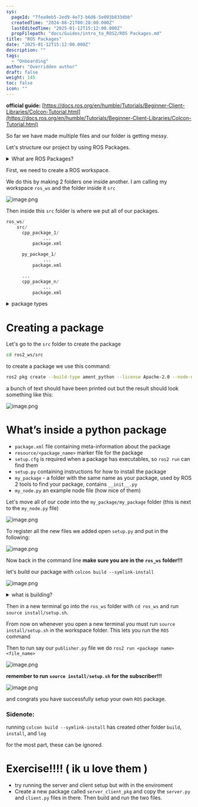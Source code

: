 ```yaml
---
sys:
  pageId: "7fea9eb5-2ed9-4e73-b6d6-5e093b833dbb"
  createdTime: "2024-08-21T00:28:00.000Z"
  lastEditedTime: "2025-01-12T15:12:00.000Z"
  propFilepath: "docs/Guides/intro_to_ROS2/ROS Packages.md"
title: "ROS Packages"
date: "2025-01-12T15:12:00.000Z"
description: ""
tags:
  - "Onboarding"
author: "Overridden author"
draft: false
weight: 145
toc: false
icon: ""
---
```


**official guide:** [https://docs.ros.org/en/humble/Tutorials/Beginner-Client-Libraries/Colcon-Tutorial.html](https://docs.ros.org/en/humble/Tutorials/Beginner-Client-Libraries/Colcon-Tutorial.html)

So far we have made multiple files and our folder is getting messy.

Let's structure our project by using ROS Packages.

<details>

<summary>What are ROS Packages?</summary>

ROS Packages are, as the name implies, packages of code that are highly sharable between ROS developers.

They consist of a folder, `package.xml` file, and source code

```python
      cpp_package_1/
		      ... imagine much code files here ..
          package.xml
```

</details>

First, we need to create a ROS workspace.

We do this by making 2 folders one inside another. I am calling my workspace `ros_ws` and the folder inside it `src`

![image.png](https://prod-files-secure.s3.us-west-2.amazonaws.com/d518164a-d88e-44d1-a4ee-3adb3bd8bce0/70706947-fd18-4537-a67b-e12946812d31/image.png?X-Amz-Algorithm=AWS4-HMAC-SHA256&X-Amz-Content-Sha256=UNSIGNED-PAYLOAD&X-Amz-Credential=ASIAZI2LB4667SUGOXKM%2F20250525%2Fus-west-2%2Fs3%2Faws4_request&X-Amz-Date=20250525T090749Z&X-Amz-Expires=3600&X-Amz-Security-Token=IQoJb3JpZ2luX2VjEF0aCXVzLXdlc3QtMiJIMEYCIQDC99cVSAcWemGBmFkJajdeZW50bjvM%2Bi3BgX%2B4FtUnoAIhAJIkCXEHCFdsaccy4u5MjduentmgWVAFzHClMdVsMojwKv8DCCYQABoMNjM3NDIzMTgzODA1IgzimKh8qWqfzTQKYHQq3APPDSDDnp7dQ4oDejVOkThRmlHXGfgIrPqxppVkjuOJMv5vCMVmIyGcAzeDHN6yeQJfGI6rcBjqWb3R%2FLNMft%2BO8vYGp9qjKlJE2tjnjruUw0uaVI2UMxDDg2sUvzwo1C4IM%2F3cPjrF1fDv6v2rTMov9PdMSJ2QxOXgXUNqhjIHPCPy5PxDc8PhMJvt0YY9EiLilCH6%2BbchKlt3IrAHlrJX%2FeTa7YNA6kh9sL%2FhbN9V2PgUHqiFPcp3BnbbFg4AAb37HQzo4N0y8pXGsUVYTUSVIv0K7yUWur5xXdbxt4NOqQYyj2TeXOlJJ99kDm6Ff6oCbFIHFJzz94Z4AfixFU%2BdDoejF4C1eLaVyzSpYGsidO4IpSUYQrDi0LpPENJtMeI3ySjSa5eNq%2FGUr%2FR7Bz2JfMytIRoHFE%2FH0LWCt1zeqzQpmyV0I9%2F%2B2eQ3QV90F0xY7Hy25eaRxs6MC0L%2BgmTVyUo4S8aBSH4efF%2FwE8D3oqQY58wFvcvRAUhiR%2B%2BbI61doSzEzfaNjTTEL1MuJ5fcV4EL6tTB1PMlYUh2VywOeP3FRWLwMcwtvt1VeNwDAgtCh5aVWA3ZetvtHjjBcwvi0wLwO%2F2%2BQ%2BNh1Q1JNIrLngX7BRrCt2VJtmqxLjCuucrBBjqkAStJ9rznhKPNlxgAkrzs8fdR8nAXRhiWMhQjK53x1eM%2BxoJWFKFt6oMEIA7Jx%2FImuRFwn6B7XIDKBZyC6g%2BxNIYCRSTzC3fc9NFIw8hqCRGbYnO3zfJLKkMvY9s52zQJy9CAWUwbbzc%2F8h0QPbfn%2BuCTjwNJjLZQXUHo0CFUKU9%2BqUoyy10R0A2PvwkiLaMqUoWkr%2FcPeWwIeKgGQUQ9a5NuH2HZ&X-Amz-Signature=3bc030853dd454bb0e417cc31b59f45c83039f83f55ac59a8b831aa93004c7ab&X-Amz-SignedHeaders=host&x-id=GetObject)

Then inside this `src` folder is where we put all of our packages.

```python
ros_ws/
    src/
      cpp_package_1/
		      ...
          package.xml

      py_package_1/
		      ...
          package.xml

      ...
      cpp_package_n/
		      ...
          package.xml

```

<details>

<summary>package types</summary>

packages can be either `C++` or python.

the intern file structure is different for each but for this guide we will stick to creating python packages

</details>

# Creating a package

Let's go to the `src` folder to create the package

```bash
cd ros2_ws/src
```

to create a package we use this command:

```bash
ros2 pkg create --build-type ament_python --license Apache-2.0 --node-name my_node my_package
```

a bunch of text should have been printed out but the result should look something like this:

![image.png](https://prod-files-secure.s3.us-west-2.amazonaws.com/d518164a-d88e-44d1-a4ee-3adb3bd8bce0/e6cf1e3f-8512-4a3e-b131-079f800bf3e8/image.png?X-Amz-Algorithm=AWS4-HMAC-SHA256&X-Amz-Content-Sha256=UNSIGNED-PAYLOAD&X-Amz-Credential=ASIAZI2LB4667SUGOXKM%2F20250525%2Fus-west-2%2Fs3%2Faws4_request&X-Amz-Date=20250525T090749Z&X-Amz-Expires=3600&X-Amz-Security-Token=IQoJb3JpZ2luX2VjEF0aCXVzLXdlc3QtMiJIMEYCIQDC99cVSAcWemGBmFkJajdeZW50bjvM%2Bi3BgX%2B4FtUnoAIhAJIkCXEHCFdsaccy4u5MjduentmgWVAFzHClMdVsMojwKv8DCCYQABoMNjM3NDIzMTgzODA1IgzimKh8qWqfzTQKYHQq3APPDSDDnp7dQ4oDejVOkThRmlHXGfgIrPqxppVkjuOJMv5vCMVmIyGcAzeDHN6yeQJfGI6rcBjqWb3R%2FLNMft%2BO8vYGp9qjKlJE2tjnjruUw0uaVI2UMxDDg2sUvzwo1C4IM%2F3cPjrF1fDv6v2rTMov9PdMSJ2QxOXgXUNqhjIHPCPy5PxDc8PhMJvt0YY9EiLilCH6%2BbchKlt3IrAHlrJX%2FeTa7YNA6kh9sL%2FhbN9V2PgUHqiFPcp3BnbbFg4AAb37HQzo4N0y8pXGsUVYTUSVIv0K7yUWur5xXdbxt4NOqQYyj2TeXOlJJ99kDm6Ff6oCbFIHFJzz94Z4AfixFU%2BdDoejF4C1eLaVyzSpYGsidO4IpSUYQrDi0LpPENJtMeI3ySjSa5eNq%2FGUr%2FR7Bz2JfMytIRoHFE%2FH0LWCt1zeqzQpmyV0I9%2F%2B2eQ3QV90F0xY7Hy25eaRxs6MC0L%2BgmTVyUo4S8aBSH4efF%2FwE8D3oqQY58wFvcvRAUhiR%2B%2BbI61doSzEzfaNjTTEL1MuJ5fcV4EL6tTB1PMlYUh2VywOeP3FRWLwMcwtvt1VeNwDAgtCh5aVWA3ZetvtHjjBcwvi0wLwO%2F2%2BQ%2BNh1Q1JNIrLngX7BRrCt2VJtmqxLjCuucrBBjqkAStJ9rznhKPNlxgAkrzs8fdR8nAXRhiWMhQjK53x1eM%2BxoJWFKFt6oMEIA7Jx%2FImuRFwn6B7XIDKBZyC6g%2BxNIYCRSTzC3fc9NFIw8hqCRGbYnO3zfJLKkMvY9s52zQJy9CAWUwbbzc%2F8h0QPbfn%2BuCTjwNJjLZQXUHo0CFUKU9%2BqUoyy10R0A2PvwkiLaMqUoWkr%2FcPeWwIeKgGQUQ9a5NuH2HZ&X-Amz-Signature=3086d1bebb82073d9419e82c030302242fe76498d295587bdb02d14ccfae88e0&X-Amz-SignedHeaders=host&x-id=GetObject)

# What’s inside a python package

- `package.xml` file containing meta-information about the package
- `resource/<package_name>` marker file for the package
- `setup.cfg` is required when a package has executables, so `ros2 run` can find them
- `setup.py` containing instructions for how to install the package
- `my_package` - a folder with the same name as your package, used by ROS 2 tools to find your package, contains `__init__.py`
- `my_node.py` an example node file (how nice of them)

Let's move all of our code into the `my_package/my_package` folder (this is next to the `my_node.py` file)

![image.png](https://prod-files-secure.s3.us-west-2.amazonaws.com/d518164a-d88e-44d1-a4ee-3adb3bd8bce0/9ce58f11-0da9-4d3e-b86d-506a9685d378/image.png?X-Amz-Algorithm=AWS4-HMAC-SHA256&X-Amz-Content-Sha256=UNSIGNED-PAYLOAD&X-Amz-Credential=ASIAZI2LB4667SUGOXKM%2F20250525%2Fus-west-2%2Fs3%2Faws4_request&X-Amz-Date=20250525T090749Z&X-Amz-Expires=3600&X-Amz-Security-Token=IQoJb3JpZ2luX2VjEF0aCXVzLXdlc3QtMiJIMEYCIQDC99cVSAcWemGBmFkJajdeZW50bjvM%2Bi3BgX%2B4FtUnoAIhAJIkCXEHCFdsaccy4u5MjduentmgWVAFzHClMdVsMojwKv8DCCYQABoMNjM3NDIzMTgzODA1IgzimKh8qWqfzTQKYHQq3APPDSDDnp7dQ4oDejVOkThRmlHXGfgIrPqxppVkjuOJMv5vCMVmIyGcAzeDHN6yeQJfGI6rcBjqWb3R%2FLNMft%2BO8vYGp9qjKlJE2tjnjruUw0uaVI2UMxDDg2sUvzwo1C4IM%2F3cPjrF1fDv6v2rTMov9PdMSJ2QxOXgXUNqhjIHPCPy5PxDc8PhMJvt0YY9EiLilCH6%2BbchKlt3IrAHlrJX%2FeTa7YNA6kh9sL%2FhbN9V2PgUHqiFPcp3BnbbFg4AAb37HQzo4N0y8pXGsUVYTUSVIv0K7yUWur5xXdbxt4NOqQYyj2TeXOlJJ99kDm6Ff6oCbFIHFJzz94Z4AfixFU%2BdDoejF4C1eLaVyzSpYGsidO4IpSUYQrDi0LpPENJtMeI3ySjSa5eNq%2FGUr%2FR7Bz2JfMytIRoHFE%2FH0LWCt1zeqzQpmyV0I9%2F%2B2eQ3QV90F0xY7Hy25eaRxs6MC0L%2BgmTVyUo4S8aBSH4efF%2FwE8D3oqQY58wFvcvRAUhiR%2B%2BbI61doSzEzfaNjTTEL1MuJ5fcV4EL6tTB1PMlYUh2VywOeP3FRWLwMcwtvt1VeNwDAgtCh5aVWA3ZetvtHjjBcwvi0wLwO%2F2%2BQ%2BNh1Q1JNIrLngX7BRrCt2VJtmqxLjCuucrBBjqkAStJ9rznhKPNlxgAkrzs8fdR8nAXRhiWMhQjK53x1eM%2BxoJWFKFt6oMEIA7Jx%2FImuRFwn6B7XIDKBZyC6g%2BxNIYCRSTzC3fc9NFIw8hqCRGbYnO3zfJLKkMvY9s52zQJy9CAWUwbbzc%2F8h0QPbfn%2BuCTjwNJjLZQXUHo0CFUKU9%2BqUoyy10R0A2PvwkiLaMqUoWkr%2FcPeWwIeKgGQUQ9a5NuH2HZ&X-Amz-Signature=426616103ce9f459fdbbb6a55cd0819bdef91c11494af93317492bdaa79b4ce4&X-Amz-SignedHeaders=host&x-id=GetObject)

To register all the new files we added open `setup.py` and put in the following:

![image.png](https://prod-files-secure.s3.us-west-2.amazonaws.com/d518164a-d88e-44d1-a4ee-3adb3bd8bce0/1cd7c262-4cae-4496-9d75-c178537d24a2/image.png?X-Amz-Algorithm=AWS4-HMAC-SHA256&X-Amz-Content-Sha256=UNSIGNED-PAYLOAD&X-Amz-Credential=ASIAZI2LB4667SUGOXKM%2F20250525%2Fus-west-2%2Fs3%2Faws4_request&X-Amz-Date=20250525T090749Z&X-Amz-Expires=3600&X-Amz-Security-Token=IQoJb3JpZ2luX2VjEF0aCXVzLXdlc3QtMiJIMEYCIQDC99cVSAcWemGBmFkJajdeZW50bjvM%2Bi3BgX%2B4FtUnoAIhAJIkCXEHCFdsaccy4u5MjduentmgWVAFzHClMdVsMojwKv8DCCYQABoMNjM3NDIzMTgzODA1IgzimKh8qWqfzTQKYHQq3APPDSDDnp7dQ4oDejVOkThRmlHXGfgIrPqxppVkjuOJMv5vCMVmIyGcAzeDHN6yeQJfGI6rcBjqWb3R%2FLNMft%2BO8vYGp9qjKlJE2tjnjruUw0uaVI2UMxDDg2sUvzwo1C4IM%2F3cPjrF1fDv6v2rTMov9PdMSJ2QxOXgXUNqhjIHPCPy5PxDc8PhMJvt0YY9EiLilCH6%2BbchKlt3IrAHlrJX%2FeTa7YNA6kh9sL%2FhbN9V2PgUHqiFPcp3BnbbFg4AAb37HQzo4N0y8pXGsUVYTUSVIv0K7yUWur5xXdbxt4NOqQYyj2TeXOlJJ99kDm6Ff6oCbFIHFJzz94Z4AfixFU%2BdDoejF4C1eLaVyzSpYGsidO4IpSUYQrDi0LpPENJtMeI3ySjSa5eNq%2FGUr%2FR7Bz2JfMytIRoHFE%2FH0LWCt1zeqzQpmyV0I9%2F%2B2eQ3QV90F0xY7Hy25eaRxs6MC0L%2BgmTVyUo4S8aBSH4efF%2FwE8D3oqQY58wFvcvRAUhiR%2B%2BbI61doSzEzfaNjTTEL1MuJ5fcV4EL6tTB1PMlYUh2VywOeP3FRWLwMcwtvt1VeNwDAgtCh5aVWA3ZetvtHjjBcwvi0wLwO%2F2%2BQ%2BNh1Q1JNIrLngX7BRrCt2VJtmqxLjCuucrBBjqkAStJ9rznhKPNlxgAkrzs8fdR8nAXRhiWMhQjK53x1eM%2BxoJWFKFt6oMEIA7Jx%2FImuRFwn6B7XIDKBZyC6g%2BxNIYCRSTzC3fc9NFIw8hqCRGbYnO3zfJLKkMvY9s52zQJy9CAWUwbbzc%2F8h0QPbfn%2BuCTjwNJjLZQXUHo0CFUKU9%2BqUoyy10R0A2PvwkiLaMqUoWkr%2FcPeWwIeKgGQUQ9a5NuH2HZ&X-Amz-Signature=302ebbd0a91dc1bf35eaa808b6830b98cffae3246e5cc86738638502c25883ed&X-Amz-SignedHeaders=host&x-id=GetObject)

Now back in the command line **make sure you are in the** **`ros_ws`** **folder!!!**

let's build our package with `colcon build --symlink-install`

![image.png](https://prod-files-secure.s3.us-west-2.amazonaws.com/d518164a-d88e-44d1-a4ee-3adb3bd8bce0/2f2a0d27-b173-48fd-b189-5f5c0ce65619/image.png?X-Amz-Algorithm=AWS4-HMAC-SHA256&X-Amz-Content-Sha256=UNSIGNED-PAYLOAD&X-Amz-Credential=ASIAZI2LB4667SUGOXKM%2F20250525%2Fus-west-2%2Fs3%2Faws4_request&X-Amz-Date=20250525T090749Z&X-Amz-Expires=3600&X-Amz-Security-Token=IQoJb3JpZ2luX2VjEF0aCXVzLXdlc3QtMiJIMEYCIQDC99cVSAcWemGBmFkJajdeZW50bjvM%2Bi3BgX%2B4FtUnoAIhAJIkCXEHCFdsaccy4u5MjduentmgWVAFzHClMdVsMojwKv8DCCYQABoMNjM3NDIzMTgzODA1IgzimKh8qWqfzTQKYHQq3APPDSDDnp7dQ4oDejVOkThRmlHXGfgIrPqxppVkjuOJMv5vCMVmIyGcAzeDHN6yeQJfGI6rcBjqWb3R%2FLNMft%2BO8vYGp9qjKlJE2tjnjruUw0uaVI2UMxDDg2sUvzwo1C4IM%2F3cPjrF1fDv6v2rTMov9PdMSJ2QxOXgXUNqhjIHPCPy5PxDc8PhMJvt0YY9EiLilCH6%2BbchKlt3IrAHlrJX%2FeTa7YNA6kh9sL%2FhbN9V2PgUHqiFPcp3BnbbFg4AAb37HQzo4N0y8pXGsUVYTUSVIv0K7yUWur5xXdbxt4NOqQYyj2TeXOlJJ99kDm6Ff6oCbFIHFJzz94Z4AfixFU%2BdDoejF4C1eLaVyzSpYGsidO4IpSUYQrDi0LpPENJtMeI3ySjSa5eNq%2FGUr%2FR7Bz2JfMytIRoHFE%2FH0LWCt1zeqzQpmyV0I9%2F%2B2eQ3QV90F0xY7Hy25eaRxs6MC0L%2BgmTVyUo4S8aBSH4efF%2FwE8D3oqQY58wFvcvRAUhiR%2B%2BbI61doSzEzfaNjTTEL1MuJ5fcV4EL6tTB1PMlYUh2VywOeP3FRWLwMcwtvt1VeNwDAgtCh5aVWA3ZetvtHjjBcwvi0wLwO%2F2%2BQ%2BNh1Q1JNIrLngX7BRrCt2VJtmqxLjCuucrBBjqkAStJ9rznhKPNlxgAkrzs8fdR8nAXRhiWMhQjK53x1eM%2BxoJWFKFt6oMEIA7Jx%2FImuRFwn6B7XIDKBZyC6g%2BxNIYCRSTzC3fc9NFIw8hqCRGbYnO3zfJLKkMvY9s52zQJy9CAWUwbbzc%2F8h0QPbfn%2BuCTjwNJjLZQXUHo0CFUKU9%2BqUoyy10R0A2PvwkiLaMqUoWkr%2FcPeWwIeKgGQUQ9a5NuH2HZ&X-Amz-Signature=59fe24dfed2fe42239d7459d8f08a38927324295262e9812e270f70fbef1868f&X-Amz-SignedHeaders=host&x-id=GetObject)

<details>

<summary>what is building?</summary>

if you are a CS major at Rose-Hulman you will learn the answer to this in CSSE132

but TLDR; is it combines all the code files into one program that can be run easily 

</details>

Then in a new terminal go into the `ros_ws` folder with `cd ros_ws` and run `source install/setup.sh`. 

From now on whenever you open a new terminal you must run `source install/setup.sh` in the workspace folder. This lets you run the `ROS` command

Then to run say our `publisher.py` file we do `ros2 run <package name> <file_name>`

![image.png](https://prod-files-secure.s3.us-west-2.amazonaws.com/d518164a-d88e-44d1-a4ee-3adb3bd8bce0/4f4b1219-3a44-4632-aa0a-ce3471699f59/image.png?X-Amz-Algorithm=AWS4-HMAC-SHA256&X-Amz-Content-Sha256=UNSIGNED-PAYLOAD&X-Amz-Credential=ASIAZI2LB4667SUGOXKM%2F20250525%2Fus-west-2%2Fs3%2Faws4_request&X-Amz-Date=20250525T090749Z&X-Amz-Expires=3600&X-Amz-Security-Token=IQoJb3JpZ2luX2VjEF0aCXVzLXdlc3QtMiJIMEYCIQDC99cVSAcWemGBmFkJajdeZW50bjvM%2Bi3BgX%2B4FtUnoAIhAJIkCXEHCFdsaccy4u5MjduentmgWVAFzHClMdVsMojwKv8DCCYQABoMNjM3NDIzMTgzODA1IgzimKh8qWqfzTQKYHQq3APPDSDDnp7dQ4oDejVOkThRmlHXGfgIrPqxppVkjuOJMv5vCMVmIyGcAzeDHN6yeQJfGI6rcBjqWb3R%2FLNMft%2BO8vYGp9qjKlJE2tjnjruUw0uaVI2UMxDDg2sUvzwo1C4IM%2F3cPjrF1fDv6v2rTMov9PdMSJ2QxOXgXUNqhjIHPCPy5PxDc8PhMJvt0YY9EiLilCH6%2BbchKlt3IrAHlrJX%2FeTa7YNA6kh9sL%2FhbN9V2PgUHqiFPcp3BnbbFg4AAb37HQzo4N0y8pXGsUVYTUSVIv0K7yUWur5xXdbxt4NOqQYyj2TeXOlJJ99kDm6Ff6oCbFIHFJzz94Z4AfixFU%2BdDoejF4C1eLaVyzSpYGsidO4IpSUYQrDi0LpPENJtMeI3ySjSa5eNq%2FGUr%2FR7Bz2JfMytIRoHFE%2FH0LWCt1zeqzQpmyV0I9%2F%2B2eQ3QV90F0xY7Hy25eaRxs6MC0L%2BgmTVyUo4S8aBSH4efF%2FwE8D3oqQY58wFvcvRAUhiR%2B%2BbI61doSzEzfaNjTTEL1MuJ5fcV4EL6tTB1PMlYUh2VywOeP3FRWLwMcwtvt1VeNwDAgtCh5aVWA3ZetvtHjjBcwvi0wLwO%2F2%2BQ%2BNh1Q1JNIrLngX7BRrCt2VJtmqxLjCuucrBBjqkAStJ9rznhKPNlxgAkrzs8fdR8nAXRhiWMhQjK53x1eM%2BxoJWFKFt6oMEIA7Jx%2FImuRFwn6B7XIDKBZyC6g%2BxNIYCRSTzC3fc9NFIw8hqCRGbYnO3zfJLKkMvY9s52zQJy9CAWUwbbzc%2F8h0QPbfn%2BuCTjwNJjLZQXUHo0CFUKU9%2BqUoyy10R0A2PvwkiLaMqUoWkr%2FcPeWwIeKgGQUQ9a5NuH2HZ&X-Amz-Signature=4afc6769a04e86b4f7cae0bff75f5dadd762e8a9ca55ec8809acb37f9ed7637b&X-Amz-SignedHeaders=host&x-id=GetObject)

**remember to run** **`source install/setup.sh`** **for the subscriber!!!**

![image.png](https://prod-files-secure.s3.us-west-2.amazonaws.com/d518164a-d88e-44d1-a4ee-3adb3bd8bce0/02121119-dad4-49ec-8356-c956108b4243/image.png?X-Amz-Algorithm=AWS4-HMAC-SHA256&X-Amz-Content-Sha256=UNSIGNED-PAYLOAD&X-Amz-Credential=ASIAZI2LB4667SUGOXKM%2F20250525%2Fus-west-2%2Fs3%2Faws4_request&X-Amz-Date=20250525T090749Z&X-Amz-Expires=3600&X-Amz-Security-Token=IQoJb3JpZ2luX2VjEF0aCXVzLXdlc3QtMiJIMEYCIQDC99cVSAcWemGBmFkJajdeZW50bjvM%2Bi3BgX%2B4FtUnoAIhAJIkCXEHCFdsaccy4u5MjduentmgWVAFzHClMdVsMojwKv8DCCYQABoMNjM3NDIzMTgzODA1IgzimKh8qWqfzTQKYHQq3APPDSDDnp7dQ4oDejVOkThRmlHXGfgIrPqxppVkjuOJMv5vCMVmIyGcAzeDHN6yeQJfGI6rcBjqWb3R%2FLNMft%2BO8vYGp9qjKlJE2tjnjruUw0uaVI2UMxDDg2sUvzwo1C4IM%2F3cPjrF1fDv6v2rTMov9PdMSJ2QxOXgXUNqhjIHPCPy5PxDc8PhMJvt0YY9EiLilCH6%2BbchKlt3IrAHlrJX%2FeTa7YNA6kh9sL%2FhbN9V2PgUHqiFPcp3BnbbFg4AAb37HQzo4N0y8pXGsUVYTUSVIv0K7yUWur5xXdbxt4NOqQYyj2TeXOlJJ99kDm6Ff6oCbFIHFJzz94Z4AfixFU%2BdDoejF4C1eLaVyzSpYGsidO4IpSUYQrDi0LpPENJtMeI3ySjSa5eNq%2FGUr%2FR7Bz2JfMytIRoHFE%2FH0LWCt1zeqzQpmyV0I9%2F%2B2eQ3QV90F0xY7Hy25eaRxs6MC0L%2BgmTVyUo4S8aBSH4efF%2FwE8D3oqQY58wFvcvRAUhiR%2B%2BbI61doSzEzfaNjTTEL1MuJ5fcV4EL6tTB1PMlYUh2VywOeP3FRWLwMcwtvt1VeNwDAgtCh5aVWA3ZetvtHjjBcwvi0wLwO%2F2%2BQ%2BNh1Q1JNIrLngX7BRrCt2VJtmqxLjCuucrBBjqkAStJ9rznhKPNlxgAkrzs8fdR8nAXRhiWMhQjK53x1eM%2BxoJWFKFt6oMEIA7Jx%2FImuRFwn6B7XIDKBZyC6g%2BxNIYCRSTzC3fc9NFIw8hqCRGbYnO3zfJLKkMvY9s52zQJy9CAWUwbbzc%2F8h0QPbfn%2BuCTjwNJjLZQXUHo0CFUKU9%2BqUoyy10R0A2PvwkiLaMqUoWkr%2FcPeWwIeKgGQUQ9a5NuH2HZ&X-Amz-Signature=54b2bc1ca01b9a0949b2162ca59450904defe2ac44b93990d74f2f051ea55866&X-Amz-SignedHeaders=host&x-id=GetObject)

and congrats you have successfully setup your own `ROS` package.

### Sidenote:

running `colcon build --symlink-install` has created other folder `build`, `install`, and `log`

for the most part, these can be ignored.

# Exercise!!!! ( ik u love them )

- try running the server and client setup but with in the enviroment
- Create a new package called `server_client_pkg` and copy the `server.py` and `client.py` files in there. Then build and run the two files.
